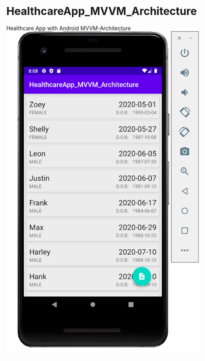 # HealthcareApp_MVVM_Architecture
Healthcare App with Android MVVM-Architecture
![Image description](https://github.com/hooi0002/HealthcareApp_MVVM_Architecture/blob/master/Screenshot%202020-05-07%20at%208.08.32%20PM.png)
